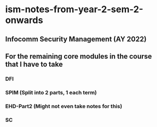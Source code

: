 # ism-notes-from-year-2-sem-2-onwards  

## Infocomm Security Management (AY 2022)

## For the remaining core modules in the course that I have to take  

### DFI  

### SPIM (Split into 2 parts, 1 each term)  

### EHD-Part2 (Might not even take notes for this)  

### SC  

### 
